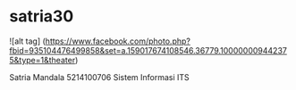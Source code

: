# satria30

![alt tag] (https://www.facebook.com/photo.php?fbid=935104476499858&set=a.159017674108546.36779.100000009442375&type=1&theater)

Satria Mandala
5214100706
Sistem Informasi
ITS
